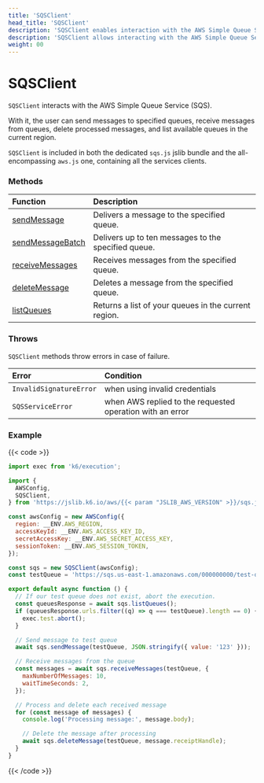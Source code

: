 ```yaml
---
title: 'SQSClient'
head_title: 'SQSClient'
description: 'SQSClient enables interaction with the AWS Simple Queue Service (SQS)'
description: 'SQSClient allows interacting with the AWS Simple Queue Service (SQS)'
weight: 00
---
```


# SQSClient

`SQSClient` interacts with the AWS Simple Queue Service (SQS).

With it, the user can send messages to specified queues, receive messages from queues, delete processed messages, and list available queues in the current region.

`SQSClient` is included in both the dedicated `sqs.js` jslib bundle and the all-encompassing `aws.js` one, containing all the services clients.

### Methods

| Function                                                                                                         | Description                                          |
| :--------------------------------------------------------------------------------------------------------------- | :--------------------------------------------------- |
| [sendMessage](https://grafana.com/docs/k6/<K6_VERSION>/javascript-api/jslib/aws/sqsclient/sendmessage)           | Delivers a message to the specified queue.           |
| [sendMessageBatch](https://grafana.com/docs/k6/<K6_VERSION>/javascript-api/jslib/aws/sqsclient/sendmessagebatch) | Delivers up to ten messages to the specified queue.  |
| [receiveMessages](https://grafana.com/docs/k6/<K6_VERSION>/javascript-api/jslib/aws/sqsclient/receivemessages)   | Receives messages from the specified queue.          |
| [deleteMessage](https://grafana.com/docs/k6/<K6_VERSION>/javascript-api/jslib/aws/sqsclient/deletemessage)       | Deletes a message from the specified queue.          |
| [listQueues](https://grafana.com/docs/k6/<K6_VERSION>/javascript-api/jslib/aws/sqsclient/listqueues)             | Returns a list of your queues in the current region. |

### Throws

`SQSClient` methods throw errors in case of failure.

| Error                   | Condition                                                 |
| :---------------------- | :-------------------------------------------------------- |
| `InvalidSignatureError` | when using invalid credentials                            |
| `SQSServiceError`       | when AWS replied to the requested operation with an error |

### Example

{{< code >}}

```javascript
import exec from 'k6/execution';

import {
  AWSConfig,
  SQSClient,
} from 'https://jslib.k6.io/aws/{{< param "JSLIB_AWS_VERSION" >}}/sqs.js';

const awsConfig = new AWSConfig({
  region: __ENV.AWS_REGION,
  accessKeyId: __ENV.AWS_ACCESS_KEY_ID,
  secretAccessKey: __ENV.AWS_SECRET_ACCESS_KEY,
  sessionToken: __ENV.AWS_SESSION_TOKEN,
});

const sqs = new SQSClient(awsConfig);
const testQueue = 'https://sqs.us-east-1.amazonaws.com/000000000/test-queue';

export default async function () {
  // If our test queue does not exist, abort the execution.
  const queuesResponse = await sqs.listQueues();
  if (queuesResponse.urls.filter((q) => q === testQueue).length == 0) {
    exec.test.abort();
  }

  // Send message to test queue
  await sqs.sendMessage(testQueue, JSON.stringify({ value: '123' }));

  // Receive messages from the queue
  const messages = await sqs.receiveMessages(testQueue, {
    maxNumberOfMessages: 10,
    waitTimeSeconds: 2,
  });

  // Process and delete each received message
  for (const message of messages) {
    console.log('Processing message:', message.body);

    // Delete the message after processing
    await sqs.deleteMessage(testQueue, message.receiptHandle);
  }
}
```

{{< /code >}}
